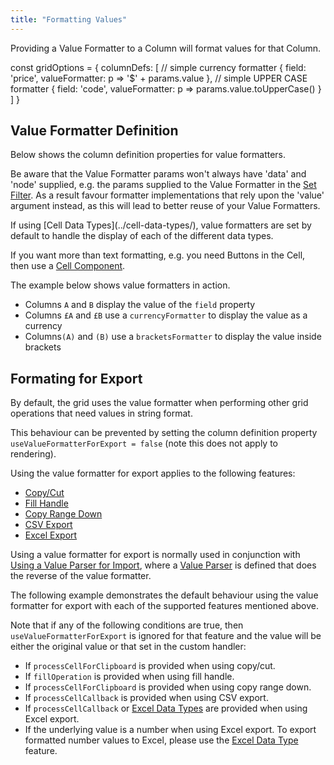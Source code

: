 ```yaml
---
title: "Formatting Values"
---
```


Providing a Value Formatter to a Column will format values for that Column.

<snippet spaceBetweenProperties="true">
const gridOptions = {
    columnDefs: [
        // simple currency formatter
        { field: 'price', valueFormatter: p => '$' + params.value },
        // simple UPPER CASE formatter
        { field: 'code', valueFormatter: p => params.value.toUpperCase() }
    ]
}
</snippet>

## Value Formatter Definition

Below shows the column definition properties for value formatters.

<api-documentation source='column-properties/properties.json' section="columns" names='["valueFormatter"]' ></api-documentation>

Be aware that the Value Formatter params won't always have 'data' and 'node' supplied, e.g. the
params supplied to the Value Formatter in the [Set Filter](../filter-set/).
As a result favour formatter implementations that rely upon the 'value' argument instead, as this
will lead to better reuse of your Value Formatters.

<note>
If using [Cell Data Types](../cell-data-types/), value formatters are set by default to handle the display of each of the different data types.
</note>


If you want more than text formatting, e.g. you need Buttons in the Cell, then use a [Cell Component](/component-cell-renderer/).


The example below shows value formatters in action.

 - Columns `A` and `B` display the value of the `field` property
 - Columns `£A` and `£B` use a `currencyFormatter` to display the value as a currency
 - Columns`(A)` and `(B)` use a `bracketsFormatter` to display the value inside brackets

<grid-example title='Value Formatters' name='value-formatters' type='generated'></grid-example>

## Formating for Export

By default, the grid uses the value formatter when performing other grid operations that need values in string format.

This behaviour can be prevented by setting the column definition property `useValueFormatterForExport = false` (note this does not apply to rendering).

<api-documentation source='column-properties/properties.json' section="display" names='["useValueFormatterForExport"]' ></api-documentation>

Using the value formatter for export applies to the following features:
- [Copy/Cut](/clipboard/#processing-pasted-data)
- [Fill Handle](/range-selection-fill-handle/)
- [Copy Range Down](/range-selection/#copy-range-down)
- [CSV Export](/csv-export/)
- [Excel Export](/excel-export-customising-content/)

Using a value formatter for export is normally used in conjunction with [Using a Value Parser for Import](/value-parsers/#use-value-parser-for-import), where a [Value Parser](/value-parsers/) is defined that does the reverse of the value formatter.

The following example demonstrates the default behaviour using the value formatter for export with each of the supported features mentioned above.

<grid-example title='Use Value Formatter for Export' name='use-value-formatter-for-export' type='generated' options='{ "enterprise": true, "modules": ["clientside", "range", "clipboard", "excel", "menu"] }'></grid-example>

Note that if any of the following conditions are true, then `useValueFormatterForExport` is ignored for that feature and the value will be either the original value or that set in the custom handler:
- If `processCellForClipboard` is provided when using copy/cut.
- If `fillOperation` is provided when using fill handle.
- If `processCellForClipboard` is provided when using copy range down.
- If `processCellCallback` is provided when using CSV export.
- If `processCellCallback` or [Excel Data Types](/excel-export-data-types/) are provided when using Excel export.
- If the underlying value is a number when using Excel export. To export formatted number values to Excel, please use the [Excel Data Type](/excel-export-data-types/#strings-number-and-booleans) feature.
